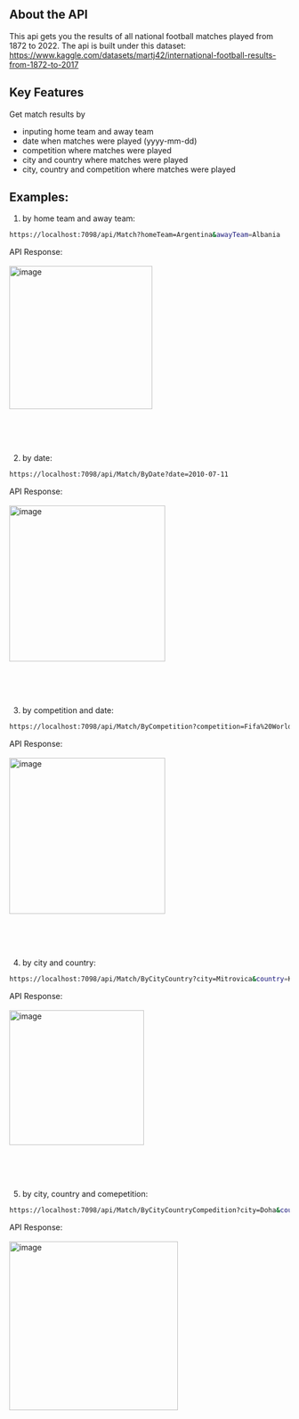 ## About the API
This api gets you the results of all national football matches played from 1872 to 2022. 
The api is built under this dataset: https://www.kaggle.com/datasets/martj42/international-football-results-from-1872-to-2017

## Key Features
Get match results by
- inputing home team and away team
- date when matches were played (yyyy-mm-dd) 
- competition where matches were played
- city and country where matches were played
- city, country and competition where matches were played

## Examples: 
1. by home team and away team:
```bash
https://localhost:7098/api/Match?homeTeam=Argentina&awayTeam=Albania
```
API Response:
<br>
<br>
<img width="257" alt="image" src="https://user-images.githubusercontent.com/45341025/207333657-e9063554-35b2-4d3d-8ea9-d5c739b6b852.png">

<br>
<br>
<br>

2. by date:
```bash
https://localhost:7098/api/Match/ByDate?date=2010-07-11
```
API Response:
<br>
<br>
<img width="280" alt="image" src="https://user-images.githubusercontent.com/45341025/207336447-a8f7cdc3-3fd5-4aa4-9dda-9d137691dd8b.png">

<br>
<br>
<br>

3. by competition and date:
```bash
https://localhost:7098/api/Match/ByCompetition?competition=Fifa%20World%20Cup&homeTeam=France&awayTeam=Croatia
```
API Response:
<br>
<br>
<img width="280" alt="image" src="https://user-images.githubusercontent.com/45341025/207338502-d1573aea-c0c2-4013-a3c4-ce90125319f6.png">


<br>
<br>
<br>

4. by city and country:
```bash
https://localhost:7098/api/Match/ByCityCountry?city=Mitrovica&country=Kosovo
```
API Response:
<br>
<br>
<img width="242" alt="image" src="https://user-images.githubusercontent.com/45341025/207341305-296dc8db-e678-421d-9f88-60ea404dd0ec.png">



<br>
<br>
<br>

5. by city, country and comepetition:
```bash
https://localhost:7098/api/Match/ByCityCountryCompedition?city=Doha&country=Qatar&compedition=Fifa%20World%20Cup
```
API Response:
<br>
<br>
<img width="303" alt="image" src="https://user-images.githubusercontent.com/45341025/207343257-8b26aea1-032c-47ad-8a37-3be081b90c91.png">




<br>
<br>
<br>







